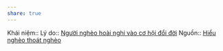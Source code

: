 ```yaml
---
share: true
---
```

Khái niệm:: 
Lý do:: [Người nghèo hoài nghi vào cơ hội đổi đời](./Ng%C6%B0%E1%BB%9Di%20ngh%C3%A8o%20ho%C3%A0i%20nghi%20v%C3%A0o%20c%C6%A1%20h%E1%BB%99i%20%C4%91%E1%BB%95i%20%C4%91%E1%BB%9Di.md)
Nguồn:: [Hiểu nghèo thoát nghèo](../../../%CE%9E%20Ngu%E1%BB%93n/Hi%E1%BB%83u%20ngh%C3%A8o%20tho%C3%A1t%20ngh%C3%A8o.md)